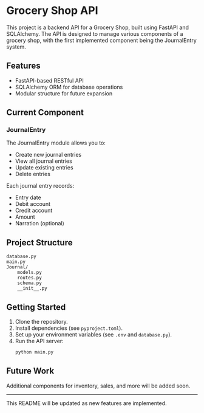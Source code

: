 # Grocery Shop API

This project is a backend API for a Grocery Shop, built using FastAPI and SQLAlchemy. The API is designed to manage various components of a grocery shop, with the first implemented component being the JournalEntry system.

## Features

- FastAPI-based RESTful API
- SQLAlchemy ORM for database operations
- Modular structure for future expansion

## Current Component

### JournalEntry

The JournalEntry module allows you to:

- Create new journal entries
- View all journal entries
- Update existing entries
- Delete entries

Each journal entry records:

- Entry date
- Debit account
- Credit account
- Amount
- Narration (optional)

## Project Structure

```
database.py
main.py
Journal/
	models.py
	routes.py
	schema.py
	__init__.py
```

## Getting Started

1. Clone the repository.
2. Install dependencies (see `pyproject.toml`).
3. Set up your environment variables (see `.env` and `database.py`).
4. Run the API server:
   ```bash
   python main.py
   ```

## Future Work

Additional components for inventory, sales, and more will be added soon.

---

This README will be updated as new features are implemented.
